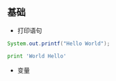 ## 基础

*  打印语句
```java
System.out.printf("Hello World");
```
```python
print 'World Hello'
```
*  变量
```

```
```

```
